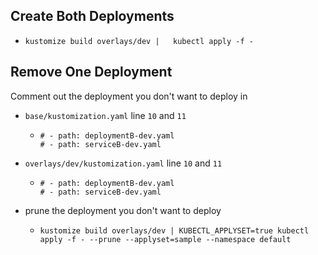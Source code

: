 ## Create Both Deployments

* `kustomize build overlays/dev |   kubectl apply -f -`


## Remove One Deployment
Comment out the deployment you don't want to deploy in 
* `base/kustomization.yaml` line `10` and `11`
  * ```
    # - path: deploymentB-dev.yaml
    # - path: serviceB-dev.yaml
    ``` 
* `overlays/dev/kustomization.yaml` line `10` and `11`
  * ```
    # - path: deploymentB-dev.yaml
    # - path: serviceB-dev.yaml
    ``` 

* prune the deployment you don't want to deploy
    * `kustomize build overlays/dev | KUBECTL_APPLYSET=true kubectl apply -f - --prune --applyset=sample --namespace default`